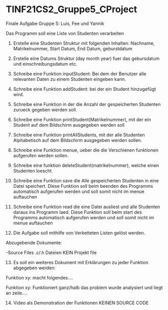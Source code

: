 # TINF21CS2_Gruppe5_CProject

Finale Aufgabe Gruppe 5: Luis, Fee und Yannik 

Das Programm soll eine Liste von Studenten verarbeiten



1. Erstelle eine Studenten Struktur mit folgenden Inhalten: Nachname, Matrikelnummer, Start Datum, End Datum, geburstdatum

2. Erstelle eine Datums Struktur (day month year) fuer das gebursdatum und einschreibungsdatum etc.

3. Schreibe eine Funktion inputStudent: Bei dem der Benutzer alle relevanten Daten zu einem Studenten eingeben kann.

4. Schreibe eine Funktion addStudent: bei der ein Student hinzugefügt wird.

5. Schreibe eine Funktion in der die Anzahl der gespeicherten Studenten zurueck gegeben werden soll.

6. Schreibe eine Funktion printStudent(Matrikelnummer), mit der ein Student auf dem Bildschirm ausgegeben werden soll

7. Schreibe eine Funktion printAllStudents, mit der alle Studenten Alphabetisch auf dem Bildschirm ausgegeben werden sollen.

8. Schreibe eine Funktion menue, ueber die die Verschienen funktionen aufgerufen werden sollen.

9. Schreibe eine funktion deleteStudent(matrikelnummer), welche einen Studenten loescht.

10. Schreibe eine Funktion save die Alle gespeicherten Studenten in eine Datei speichert. Diese Funktion soll beim beenden des Programms automatisch aufgerufen werden und soll somit nicht im menue auftauchen

11. Schreibe eine Funktion read die eine Datei ausliest und alle Studenten daraus ins Programm laed. Diese Funktion soll beim start des Programms automatisch aufgerufen werden und soll somit nicht im menue auftauchen

12. Die Aufgabe soll mithilfe von Verketteten Listen gelöst werden.

Abzugebende Dokumente:



-Source Files .c/.h Dateien KEIN Projekt file



13. Es soll ein weiteres Dokument mit Erklärungen zu jeder Funktion abgegeben werden:

Funktion xy: macht folgendes....

Funktion xy: Funktioniert ganz/halb das problem wurde analysiert und liegt an zeile....



14. Video als Demonstration der Funktionen KEINEN SOURCE CODE
